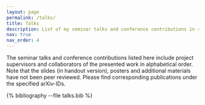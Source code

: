 ```yaml
---
layout: page
permalink: /talks/
title: Talks
description: List of my seminar talks and conference contributions in reversed chronological order.
nav: true
nav_order: 4
---
```


The seminar talks and conference contributions listed here include project supervisors and collaborators of the presented work in alphabetical order.
Note that the slides (in handout version), posters and additional materials have not been peer reviewed.
Please find corresponding publications under the specified arXiv-IDs.

<div class="publications">

{% bibliography --file talks.bib %}

</div>
